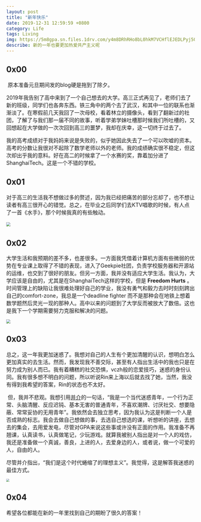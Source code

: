 ```yaml
---
layout: post
title: "新年快乐"
date: 2019-12-31 12:59:59 +0800
category: Life
tags: Living
img: https://5m8gpa.sn.files.1drv.com/y4m8DRhRHo8bL0hkM7VCHflEJEDLPyj50KyEegXrqi20lQjoJBfTucPkeKV7aToH5RoHw77_Gm00rdcvjBMCGmBGF6hVwSVTg-q5rsAzGT3nq9i-c-V_xtigf8AnbijGlhaHhlXPTRzY57ar9pJy62OXacsTVTZpBwvOTQOfcHDySznWtsTUZ52eLclXGVjhKHD6UfhrUGeWiSODmmekjioxA?width=1120&amp;height=840&amp;cropmode=none
describe: 新的一年也要更加热爱共产主义呢
---
```


## 0x00

​        原本准备元旦期间发的blog硬是拖到了除夕。

​		2019年我告别了高中来到了一个自己想去的大学。高三正式再见了，老师们去了新的班级，同学们也各奔东西。铁三角中的两个去了武汉，和其中一位的联系也渐渐淡了。在寒假前几天我回了一次母校，看着林立的摄像头，看到了翻新过的社团，了解了与我们那一届不同的故事，听着学弟学妹吐槽那时候我们所吐槽的，又回想起在大学做的一次次回到高三的噩梦，我却在庆幸，这一切终于过去了。

​        我的高考成绩对于我妈妈来说是失败的，似乎她因此失去了一个可以吹嘘的资本。高考的分数让我很对不起除了数学老师以外的老师。我的成绩确实很不稳定，但这次却出乎我的意料。好在高二的时候拿了一个水赛的奖，靠着加分进了ShanghaiTech。这是一个不错的学校。



## 0x01

​		对于高三的生活我不想做过多的赘述，因为我已经把痛苦的部分忘却了，也不想让读者有高三很开心的错觉。总之，在毕业之后同学们去KTV唱歌的时候，有人点了一首《水手》，那个时候我真的有些触动。

​		<img src="https://5m8fpa.sn.files.1drv.com/y4mbzbs-hVeL6Uh_xEgUeEvWYs2hPNxQ8-rzSyr-aRFiQY13YQoBXjOsVK4zY-HMu1AheteyYUvmudPC1YnpEuslbIgE6u0oEFZjXBqY8eYa91Db8IKGfNNsnUokp267fvA3rC7_CP-1_GopoKpTP6ihDPZGXC0Aq3f905zEcuItsRzTNM8wkp0JPQs_DmoknaZdXukOiSjT7GWBXqMpvRlrw?width=1124&height=678&cropmode=none" style="zoom: 67%;" />

## 0x02

​		大学生活和我预期的差不多，也差很多。一方面我凭借着计算机方面有些微弱的优势在专业课上取得了不错的表现，进入了Geekpie社团，负责学校服务器和开源站的运维，也交到了很好的朋友。但另一方面，我并没有适应大学生活。我认为，大学应该是自由的，尤其是在ShanghaiTech这样的学校，但是 **Freedom Hurts** 。时间管理上的缺陷让我很难处理好自己的学业，我没有勇气和毅力去时时刻刻跨出自己的comfort-zone，我总是一个deadline fighter 而不是那种会在地铁上想着数学题然后灵光一现的那种人。高中以来的问题到了大学反而被放大了数倍。这也是我下一个学期需要努力克服和解决的问题。

<img src="https://5m8gpa.sn.files.1drv.com/y4m8DRhRHo8bL0hkM7VCHflEJEDLPyj50KyEegXrqi20lQjoJBfTucPkeKV7aToH5RoHw77_Gm00rdcvjBMCGmBGF6hVwSVTg-q5rsAzGT3nq9i-c-V_xtigf8AnbijGlhaHhlXPTRzY57ar9pJy62OXacsTVTZpBwvOTQOfcHDySznWtsTUZ52eLclXGVjhKHD6UfhrUGeWiSODmmekjioxA?width=1120&amp;height=840&amp;cropmode=none" style="zoom: 67%;" />

## 0x03

​		总之，这一年我更加迷惑了。我想对自己的人生有个更加清醒的认识，想明白怎么更加真实的去生活。然而，我发现我不善交际，甚至有人指出生活中的我也只是在努力成为别人而已。我有着糟糕的社交恐惧，vczh般的恋爱技巧，迷惑的身份认同。我有很多想不明白的问题，所以听说Rin来上海以后就去找了她，当然，我没有得到我希望的答案，Rin的状态也不太好。

​		但，我并不悲观。我想引用[并介](https://mp.weixin.qq.com/s?srcid=&scene=23&sharer_sharetime=1568212448843&mid=2247484170&sharer_shareid=b0de0ffbc21b14043807ac5bdb7b1a0c&sn=56e71ff5ec62d894e90b784764a00330&idx=1&__biz=MzIxNjc2MTM0NA%3D%3D&chksm=97855665a0f2df732ebf7aac9bf5fb1d8bb32e437c7d367c3eaa805d48347163dbaaefbc49b7&mpshare=1#rd)的一句话，“我是一个当代迷惑青年，一个行为正常、头脑清醒、反应迟钝、基本无害的普通青年，不喜欢潮牌、讨厌社交、想要隐蔽、常常妥协的无用青年”。我依然会去独立思考，因为我认为这是判断一个人是否成熟的标志。我会去做自己想做的事，去选自己想选的课，听想听的讲座，去想去的集会，去用爱发电，尽管对GPA来说这些事或许没有正面的作用。我准备不再翘课，认真读书，认真做笔记，少玩游戏。就算我被别人指出是对一个人的戏仿，我还是准备做一个真诚，善良，上进的人，去爱身边的人，或者说，做一个可爱的人，自由的人。

​		尽管并介指出，“我们是这个时代蜷缩了的理想主义”。我觉得，这是解答我迷惑的最佳方式。

<img src="https://tuzrja.sn.files.1drv.com/y4m8xqgN4DMdODaShdr4DLeNNpAladRywd2MJBDiwTA-u9ZX03SStjN99bwO3ucCdom5f9bPROM3u-s81atfO31O3sSzWMXhylXJUnUY5J_9XSVNASdPNcMd8Jurgv-79KaGJm5hcXIInMZQST3ANYpUlSliz9mjE91pQ8__1wxz8ZASuVoie2J2Mz6Q_WIHhszKP3UIghfq8LJqleHepxotw?width=744&amp;height=1039&amp;cropmode=none" style="zoom: 50%;" />

## 0x04

希望各位都能在新的一年里找到自己的期盼了很久的答案！

​		

